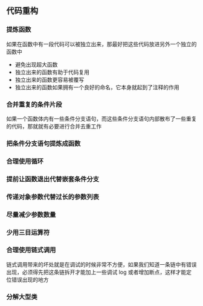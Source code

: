 ## 代码重构

### 提炼函数
如果在函数中有一段代码可以被独立出来，那最好把这些代码放进另外一个独立的函数中
- 避免出现超大函数
- 独立出来的函数有助于代码复用
- 独立出来的函数更容易被覆写
- 独立出来的函数如果拥有一个良好的命名，它本身就起到了注释的作用

### 合并重复的条件片段
如果一个函数体内有一些条件分支语句，而这些条件分支语句内部散布了一些重复的代码，那就就有必要进行合并去重工作

### 把条件分支语句提炼成函数
### 合理使用循环
### 提前让函数退出代替嵌套条件分支
### 传递对象参数代替过长的参数列表
### 尽量减少参数数量
### 少用三目运算符

### 合理使用链式调用
链式调用带来的坏处就是在调试的时候非常不方便，如果我们知道一条链中有错误出现，必须得先把这条链拆开才能加上一些调试 log 或者增加断点，这样才能定位错误出现的地方

### 分解大型类
